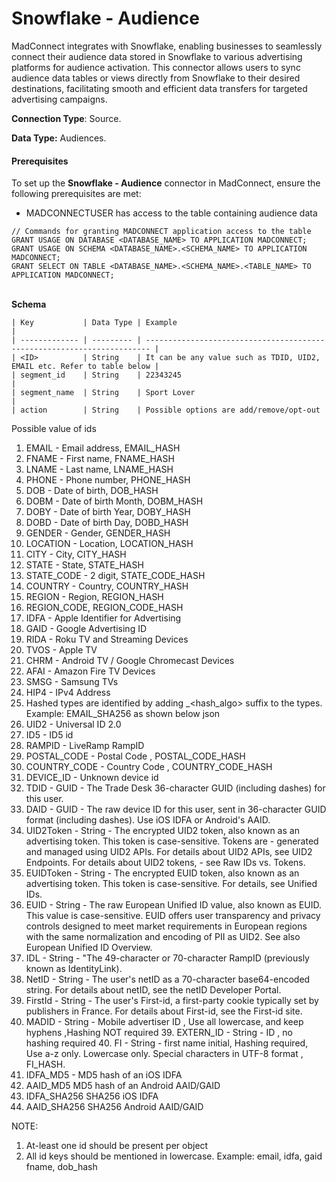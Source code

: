 # Snowflake - Audience

MadConnect integrates with Snowflake, enabling businesses to seamlessly connect their audience data stored in Snowflake to various advertising platforms for audience activation. This connector allows users to sync audience data tables or views directly from Snowflake to their desired destinations, facilitating smooth and efficient data transfers for targeted advertising campaigns.

**Connection Type**: Source.

**Data Type:** Audiences.

#### Prerequisites

To set up the **Snowflake - Audience** connector in MadConnect, ensure the following prerequisites are met:

* MADCONNECTUSER has access to the table containing audience data

```
// Commands for granting MADCONNECT application access to the table 
GRANT USAGE ON DATABASE <DATABASE_NAME> TO APPLICATION MADCONNECT;
GRANT USAGE ON SCHEMA <DATABASE_NAME>.<SCHEMA_NAME> TO APPLICATION MADCONNECT;
GRANT SELECT ON TABLE <DATABASE_NAME>.<SCHEMA_NAME>.<TABLE_NAME> TO APPLICATION MADCONNECT;
```

\
**Schema**&#x20;

```
| Key           | Data Type | Example                                                                 |
| ------------- | --------- | ----------------------------------------------------------------------- |
| <ID>          | String    | It can be any value such as TDID, UID2, EMAIL etc. Refer to table below |
| segment_id    | String    | 22343245                                                                |
| segment_name  | String    | Sport Lover                                                             |
| action        | String    | Possible options are add/remove/opt-out 
```

Possible value of ids

1. EMAIL - Email address, EMAIL\_HASH
2. FNAME - First name, FNAME\_HASH
3. LNAME - Last name, LNAME\_HASH
4. PHONE - Phone number, PHONE\_HASH
5. DOB - Date of birth, DOB\_HASH
6. DOBM - Date of birth Month, DOBM\_HASH
7. DOBY - Date of birth Year,  DOBY\_HASH
8. DOBD - Date of birth Day, DOBD\_HASH
9. GENDER - Gender, GENDER\_HASH
10. LOCATION  - Location, LOCATION\_HASH
11. CITY - City, CITY\_HASH
12. STATE - State, STATE\_HASH
13. STATE\_CODE - 2 digit, STATE\_CODE\_HASH
14. COUNTRY - Country, COUNTRY\_HASH
15. REGION - Region, REGION\_HASH
16. REGION\_CODE, REGION\_CODE\_HASH
17. IDFA - Apple Identifier for Advertising
18. GAID - Google Advertising ID
19. RIDA - Roku TV and Streaming Devices
20. TVOS - Apple TV
21. CHRM - Android TV / Google Chromecast Devices
22. AFAI - Amazon Fire TV Devices
23. SMSG - Samsung TVs
24. HIP4 - IPv4 Address
25. Hashed types are identified by adding \_\<hash\_algo> suffix to the types. Example: EMAIL\_SHA256 as shown below json
26. UID2 - Universal ID 2.0
27. ID5 - ID5 id
28. RAMPID - LiveRamp RampID
29. POSTAL\_CODE - Postal Code , POSTAL\_CODE\_HASH
30. COUNTRY\_CODE - Country Code , COUNTRY\_CODE\_HASH
31. DEVICE\_ID - Unknown device id
32. TDID - GUID - The Trade Desk 36-character GUID (including dashes) for this user.
33. DAID - GUID - The raw device ID for this user, sent in 36-character GUID format (including dashes). Use iOS IDFA or Android's AAID.
34. UID2Token - String - The encrypted UID2 token, also known as an advertising token. This token is case-sensitive. Tokens are - generated and managed using UID2 APIs. For details about UID2 APIs, see UID2 Endpoints. For details about UID2 tokens, - see Raw IDs vs. Tokens.
35. EUIDToken - String - The encrypted EUID token, also known as an advertising token. This token is case-sensitive. For details, see Unified IDs.
36. EUID - String - The raw European Unified ID value, also known as EUID. This value is case-sensitive. EUID offers user transparency and privacy controls designed to meet market requirements in European regions with the same normalization and encoding of PII as UID2. See also European Unified ID Overview.
37. IDL - String - "The 49-character or 70-character RampID (previously known as IdentityLink).
38. NetID - String - The user's netID as a 70-character base64-encoded string. For details about netID, see the netID Developer Portal.
39. FirstId - String - The user's First-id, a first-party cookie typically set by publishers in France. For details about First-id, see the First-id site.
40. MADID - String  -  Mobile advertiser ID , Use all lowercase, and keep hyphens ,Hashing NOT required   39.  EXTERN\_ID - String - ID , no hashing required 40.  FI - String - first name initial, Hashing required, Use a-z only. Lowercase only. Special characters in UTF-8 format , FI\_HASH.&#x20;
41. IDFA\_MD5 - MD5 hash of an iOS IDFA
42. AAID\_MD5 MD5 hash of an Android AAID/GAID
43. IDFA\_SHA256 SHA256 iOS IDFA
44. AAID\_SHA256 SHA256 Android AAID/GAID

NOTE:

1. At-least one id should be present per object
2. All id keys should be mentioned in lowercase. Example: email, idfa, gaid fname, dob\_hash
